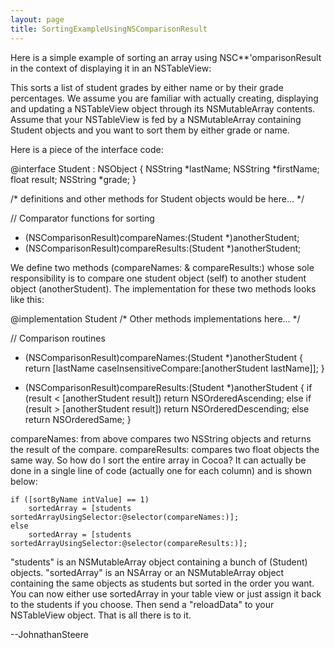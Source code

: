 ```yaml
---
layout: page
title: SortingExampleUsingNSComparisonResult
---
```


Here is a simple example of sorting an array using NSC**'omparisonResult in the context of displaying it in an NSTableView:

This sorts a list of student grades by either name or by their grade percentages.  We assume you are familiar with actually creating, displaying and updating a NSTableView object through its NSMutableArray contents.  Assume that your NSTableView is fed by a NSMutableArray containing Student objects and you want to sort them by either grade or name.

Here is a piece of the interface code:

    
@interface Student : NSObject
{
	NSString	*lastName;
	NSString	*firstName;
	float		result;
	NSString	*grade;
}

/* definitions and other methods for Student objects would be here... */

// Comparator functions for sorting
- (NSComparisonResult)compareNames:(Student *)anotherStudent;
- (NSComparisonResult)compareResults:(Student *)anotherStudent;


We define two methods (compareNames: & compareResults:) whose sole responsibility is to compare one student object (self) to another student object (anotherStudent).  The implementation for these two methods looks like this:

    
@implementation Student
/* Other methods implementations here... */

// Comparison routines
- (NSComparisonResult)compareNames:(Student *)anotherStudent
{
	return [lastName caseInsensitiveCompare:[anotherStudent lastName]];
}

- (NSComparisonResult)compareResults:(Student *)anotherStudent
{
	if (result < [anotherStudent result])
		return NSOrderedAscending;
	else if (result > [anotherStudent result])
		return NSOrderedDescending;
	else
		return NSOrderedSame;
}


compareNames: from above compares two NSString objects and returns the result of the compare.  compareResults: compares two float objects the same way.  So how do I sort the entire array in Cocoa?  It can actually be done in a single line of code (actually one for each column) and is shown below:

    
	if ([sortByName intValue] == 1)
		sortedArray = [students sortedArrayUsingSelector:@selector(compareNames:)];
	else
		sortedArray = [students sortedArrayUsingSelector:@selector(compareResults:)];


"students" is an NSMutableArray object containing a bunch of (Student) objects.  "sortedArray" is an NSArray or an NSMutableArray object containing the same objects as students but sorted in the order you want.  You can now either use sortedArray in your table view or just assign it back to the students if you choose. Then send a "reloadData" to your NSTableView object.  That is all there is to it.

--JohnathanSteere

